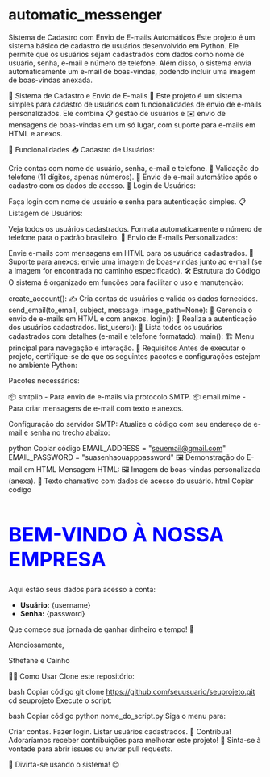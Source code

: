 # automatic_messenger
Sistema de Cadastro com Envio de E-mails Automáticos
Este projeto é um sistema básico de cadastro de usuários desenvolvido em Python. Ele permite que os usuários sejam cadastrados com dados como nome de usuário, senha, e-mail e número de telefone. Além disso, o sistema envia automaticamente um e-mail de boas-vindas, podendo incluir uma imagem de boas-vindas anexada.



🌟 Sistema de Cadastro e Envio de E-mails 📧
Este projeto é um sistema simples para cadastro de usuários com funcionalidades de envio de e-mails personalizados. Ele combina 📋 gestão de usuários e ✉️ envio de mensagens de boas-vindas em um só lugar, com suporte para e-mails em HTML e anexos.

🚀 Funcionalidades
📥 Cadastro de Usuários:

Crie contas com nome de usuário, senha, e-mail e telefone.
🚦 Validação do telefone (11 dígitos, apenas números).
🎉 Envio de e-mail automático após o cadastro com os dados de acesso.
🔑 Login de Usuários:

Faça login com nome de usuário e senha para autenticação simples.
📋 Listagem de Usuários:

Veja todos os usuários cadastrados.
Formata automaticamente o número de telefone para o padrão brasileiro.
📧 Envio de E-mails Personalizados:

Envie e-mails com mensagens em HTML para os usuários cadastrados.
📎 Suporte para anexos: envie uma imagem de boas-vindas junto ao e-mail (se a imagem for encontrada no caminho especificado).
🛠️ Estrutura do Código
O sistema é organizado em funções para facilitar o uso e manutenção:

create_account(): ✍️ Cria contas de usuários e valida os dados fornecidos.
send_email(to_email, subject, message, image_path=None): 💌 Gerencia o envio de e-mails em HTML e com anexos.
login(): 🔐 Realiza a autenticação dos usuários cadastrados.
list_users(): 👥 Lista todos os usuários cadastrados com detalhes (e-mail e telefone formatado).
main(): 🏗️ Menu principal para navegação e interação.
🔧 Requisitos
Antes de executar o projeto, certifique-se de que os seguintes pacotes e configurações estejam no ambiente Python:

Pacotes necessários:

📦 smtplib - Para envio de e-mails via protocolo SMTP.
📦 email.mime - Para criar mensagens de e-mail com texto e anexos.


Configuração do servidor SMTP:
Atualize o código com seu endereço de e-mail e senha no trecho abaixo:

python
Copiar código
EMAIL_ADDRESS = "seuemail@gmail.com"
EMAIL_PASSWORD = "suasenhaouapppassword"
🖼️ Demonstração do E-mail em HTML
Mensagem HTML:
🖼️ Imagem de boas-vindas personalizada (anexa).
📜 Texto chamativo com dados de acesso do usuário.
html
Copiar código
<h1 style="font-size: 40px; color: #0000FF;">BEM-VINDO À NOSSA EMPRESA</h1>
<p>Aqui estão seus dados para acesso à conta:</p>
<ul>
  <li><strong>Usuário:</strong> {username}</li>
  <li><strong>Senha:</strong> {password}</li>
</ul>
<p>Que comece sua jornada de ganhar dinheiro e tempo! 💸</p>
<p>Atenciosamente,</p>
<p>Sthefane e Cainho</p>
🏃‍♀️ Como Usar
Clone este repositório:

bash
Copiar código
git clone https://github.com/seuusuario/seuprojeto.git
cd seuprojeto
Execute o script:

bash
Copiar código
python nome_do_script.py
Siga o menu para:

Criar contas.
Fazer login.
Listar usuários cadastrados.
📩 Contribua!
Adoraríamos receber contribuições para melhorar este projeto! 🤝
Sinta-se à vontade para abrir issues ou enviar pull requests.

🌈 Divirta-se usando o sistema! 😊
